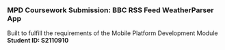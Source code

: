 ### MPD Coursework Submission: BBC RSS Feed WeatherParser App
Built to fulfill the requirements of the Mobile Platform Development Module
<br>
**Student ID: S2110910**
